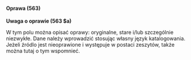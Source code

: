 #### Oprawa (563)     
**Uwaga o oprawie (563 $a)** 

W tym polu można opisać oprawy: oryginalne, stare i/lub szczególnie niezwykłe. Dane należy wprowadzić stosując własny język katalogowania. Jeżeli źródlo jest nieoprawione i występuje w postaci zeszytów, także można tutaj o tym wspomnieć.
